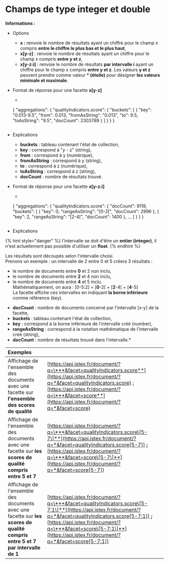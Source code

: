 # Champs de type integer et double

**Informations :**

* Options
  * **x :** renvoie le nombre de résultats ayant un chiffre pour le champ x compris **entre le chiffre le plus bas et le plus haut**,
  * **x\[y-z\]** : renvoie le nombre de résultats ayant un chiffre pour le champ x compris **entre y et z**,
  * **x\[y-z:i\]** : renvoie le nombre de résultats **par intervalle i** ayant un chiffre pour le champ x compris **entre y et z**.  Les valeurs **y et z** peuvent prendre comme valeur **\* \(étoile\)** pour désigner **les valeurs minimale et maximale**.
* Format de réponse pour une facette **x\[y-z\]**
  *   ```javascript
    {
      "aggregations": {
        "qualityIndicators.score": {
          "buckets": [
            {
              "key": "0.013-9.5",
              "from": 0.013,
              "fromAsString": "0.013",
              "to": 9.5,
              "toAsString": "9.5",
              "docCount": 2303789
            }
          ]
        }
      }
    }
    ```
* Explications

  * **buckets** : tableau contenant l'état de collection,
  * **key** : correspond à "y - z" \(string\),
  * **from** : correspond à y \(numérique\),
  * **fromAsString** : correspond à y \(string\),
  * **to** : correspond à z \(numérique\),
  * **toAsString** : correspond à z \(string\),
  * **docCount** : nombre de résultats trouvé.

* Format de réponse pour une facette **x\[y-z:i\]**
  *   ```javascript
    {
      "aggregations": {
        "qualityIndicators.score": {
          "docCount": 9119,
          "buckets": [
            {
              "key": 0,
              "rangeAsString": "[0-2[",
              "docCount": 2996
            },
            {
              "key": 2,
              "rangeAsString": "[2-4[",
              "docCount": 1400
            },
            ...
          ]
        }
      }
    }
    ```
* Explications

{% hint style="danger" %}
l'intervalle se doit d'être un **entier \(integer\)**, il n'est actuellement pas possible d'utiliser un **float**.
{% endhint %}

 Les résultats sont découpés selon l'intervalle choisi.  
Prenons un exemple : un intervalle de 2 entre 0 et 5 créera 3 résultats :  
- le nombre de documents entre **0** et 2 non inclu,  
- le nombre de documents entre **2** et 4 non inclu,  
- le nombre de documents entre **4** et 5 inclu.  
Mathématiquement, on aura : \[0-5:2\] = \[**0**-2\[ + \[**2**-4\[ + \[**4**-5\]  
La facette affiche ces intervalles en indiquant **la borne inférieure** comme référence \(key\).

* **docCount** : nombre de documents concerné par l'intervalle \[x-y\] de la facette,
* **buckets** : tableau contenant l'état de collection,
* **key** : correspond à la borne inférieure de l'intervalle créé \(number\),
* **rangeAsString** : correspond à la notation mathématique de l'intervalle créé \(string\),
* **docCount** : nombre de résultats trouvé dans l'intervalle.\*

| Exemples |  |
| :--- | :--- |
| Affichage de l'ensemble des documents avec une facette sur **l'ensemble des scores de qualité** | [https://api.istex.fr/document/?q=\***&facet=qualityIndicators.score**](https://api.istex.fr/document/?q=*&facet=qualityIndicators.score) ; [https://api.istex.fr/document/?q=\***&facet=score**](https://api.istex.fr/document/?q=*&facet=score) |
| Affichage de l'ensemble des documents avec une facette sur **les scores de qualité compris entre 5 et 7** | [https://api.istex.fr/document/?q=\***&facet=qualityIndicators.score\[5-7\]**](https://api.istex.fr/document/?q=*&facet=qualityIndicators.score[5-7]) **;** [https://api.istex.fr/document/?q=\***&facet=score\[5-7\]**](https://api.istex.fr/document/?q=*&facet=score[5-7]) |
| Affichage de l'ensemble des documents avec une facette sur **les scores de qualité compris entre 5 et 7 par intervalle de 1** | [https://api.istex.fr/document/?q=\***&facet=qualityIndicators.score\[5-7:1\]**](https://api.istex.fr/document/?q=*&facet=qualityIndicators.score[5-7:1]) **;** [https://api.istex.fr/document/?q=\***&facet=score\[5-7:1\]**](https://api.istex.fr/document/?q=*&facet=score[5-7:1]) |



